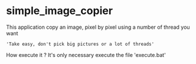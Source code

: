 # simple_image_copier
This application copy an image, pixel by pixel using a number of thread you want

	'Take easy, don't pick big pictures or a lot of threads'

How execute it ? 
	It's only necessary execute the file 'execute.bat'
